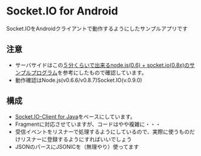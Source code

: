 Socket.IO for Android
=============

Socket.IOをAndroidクライアントで動作するようにしたサンプルアプリです

注意
-------

* サーバサイドはこの[５分くらいで出来るnode.js(0.6) + socket.io(0.8x)のサンプルプログラム](http://d.hatena.ne.jp/replication/20111108/1320762287)を参考にしたもので確認しています。
* 動作確認はNode.js(v0.6.6/v0.8.7)Socket.IO(v.0.9.0)

構成
------------

* [Socket.IO-Client for Java](https://github.com/Gottox/socket.io-java-client)をベースにしています。
* Fragmentに対応させていますが、コードはやや複雑に・・・
* 受信イベントをリスナーで処理するようにしているので、実際に使うものだけリスナーに登録するようにすればいいでしょう
* JSONのパースにJSONICを（無理やり）使ってます